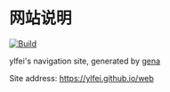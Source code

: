 # 网站说明

[![Build](https://github.com/ylfei/web/actions/workflows/generate.yml/badge.svg)](https://github.com/ylfei/web/actions/workflows/generate.yml)

ylfei's navigation site, generated by [gena](https://github.com/x1ah/gena)

Site address: https://ylfei.github.io/web
